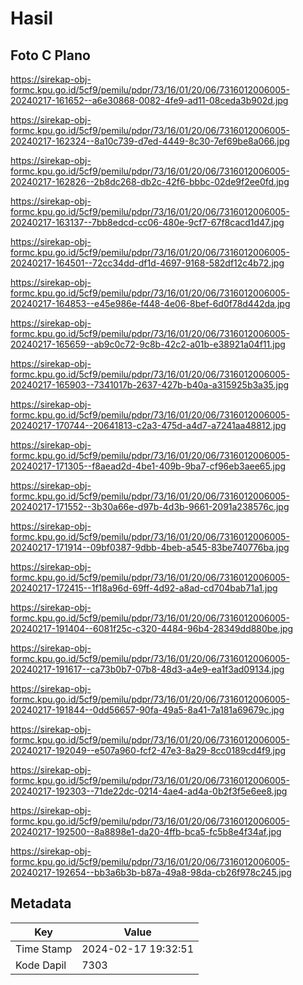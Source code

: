 # Hasil

## Foto C Plano

https://sirekap-obj-formc.kpu.go.id/5cf9/pemilu/pdpr/73/16/01/20/06/7316012006005-20240217-161652--a6e30868-0082-4fe9-ad11-08ceda3b902d.jpg

https://sirekap-obj-formc.kpu.go.id/5cf9/pemilu/pdpr/73/16/01/20/06/7316012006005-20240217-162324--8a10c739-d7ed-4449-8c30-7ef69be8a066.jpg

https://sirekap-obj-formc.kpu.go.id/5cf9/pemilu/pdpr/73/16/01/20/06/7316012006005-20240217-162826--2b8dc268-db2c-42f6-bbbc-02de9f2ee0fd.jpg

https://sirekap-obj-formc.kpu.go.id/5cf9/pemilu/pdpr/73/16/01/20/06/7316012006005-20240217-163137--7bb8edcd-cc06-480e-9cf7-67f8cacd1d47.jpg

https://sirekap-obj-formc.kpu.go.id/5cf9/pemilu/pdpr/73/16/01/20/06/7316012006005-20240217-164501--72cc34dd-df1d-4697-9168-582df12c4b72.jpg

https://sirekap-obj-formc.kpu.go.id/5cf9/pemilu/pdpr/73/16/01/20/06/7316012006005-20240217-164853--e45e986e-f448-4e06-8bef-6d0f78d442da.jpg

https://sirekap-obj-formc.kpu.go.id/5cf9/pemilu/pdpr/73/16/01/20/06/7316012006005-20240217-165659--ab9c0c72-9c8b-42c2-a01b-e38921a04f11.jpg

https://sirekap-obj-formc.kpu.go.id/5cf9/pemilu/pdpr/73/16/01/20/06/7316012006005-20240217-165903--7341017b-2637-427b-b40a-a315925b3a35.jpg

https://sirekap-obj-formc.kpu.go.id/5cf9/pemilu/pdpr/73/16/01/20/06/7316012006005-20240217-170744--20641813-c2a3-475d-a4d7-a7241aa48812.jpg

https://sirekap-obj-formc.kpu.go.id/5cf9/pemilu/pdpr/73/16/01/20/06/7316012006005-20240217-171305--f8aead2d-4be1-409b-9ba7-cf96eb3aee65.jpg

https://sirekap-obj-formc.kpu.go.id/5cf9/pemilu/pdpr/73/16/01/20/06/7316012006005-20240217-171552--3b30a66e-d97b-4d3b-9661-2091a238576c.jpg

https://sirekap-obj-formc.kpu.go.id/5cf9/pemilu/pdpr/73/16/01/20/06/7316012006005-20240217-171914--09bf0387-9dbb-4beb-a545-83be740776ba.jpg

https://sirekap-obj-formc.kpu.go.id/5cf9/pemilu/pdpr/73/16/01/20/06/7316012006005-20240217-172415--1f18a96d-69ff-4d92-a8ad-cd704bab71a1.jpg

https://sirekap-obj-formc.kpu.go.id/5cf9/pemilu/pdpr/73/16/01/20/06/7316012006005-20240217-191404--6081f25c-c320-4484-96b4-28349dd880be.jpg

https://sirekap-obj-formc.kpu.go.id/5cf9/pemilu/pdpr/73/16/01/20/06/7316012006005-20240217-191617--ca73b0b7-07b8-48d3-a4e9-ea1f3ad09134.jpg

https://sirekap-obj-formc.kpu.go.id/5cf9/pemilu/pdpr/73/16/01/20/06/7316012006005-20240217-191844--0dd56657-90fa-49a5-8a41-7a181a69679c.jpg

https://sirekap-obj-formc.kpu.go.id/5cf9/pemilu/pdpr/73/16/01/20/06/7316012006005-20240217-192049--e507a960-fcf2-47e3-8a29-8cc0189cd4f9.jpg

https://sirekap-obj-formc.kpu.go.id/5cf9/pemilu/pdpr/73/16/01/20/06/7316012006005-20240217-192303--71de22dc-0214-4ae4-ad4a-0b2f3f5e6ee8.jpg

https://sirekap-obj-formc.kpu.go.id/5cf9/pemilu/pdpr/73/16/01/20/06/7316012006005-20240217-192500--8a8898e1-da20-4ffb-bca5-fc5b8e4f34af.jpg

https://sirekap-obj-formc.kpu.go.id/5cf9/pemilu/pdpr/73/16/01/20/06/7316012006005-20240217-192654--bb3a6b3b-b87a-49a8-98da-cb26f978c245.jpg


## Metadata

| Key        | Value               |
| ---------- | ------------------- |
| Time Stamp | 2024-02-17 19:32:51 |
| Kode Dapil | 7303                |



